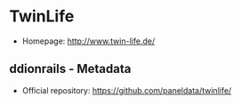 # TwinLife

* Homepage: http://www.twin-life.de/

## ddionrails - Metadata

* Official repository: https://github.com/paneldata/twinlife/ 
